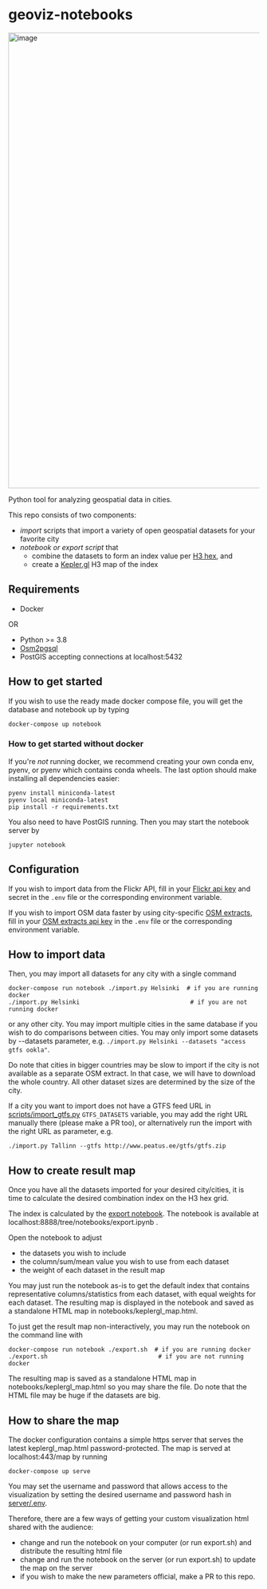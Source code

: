 # geoviz-notebooks
<img width="913" alt="image" src="https://user-images.githubusercontent.com/9367712/130978610-dc3a6a7c-ed78-47c4-b380-fcd1b354126c.png">

Python tool for analyzing geospatial data in cities.

This repo consists of two components:
- *import* scripts that import a variety of open geospatial datasets for your favorite city
- *notebook or export script* that
  - combine the datasets to form an index value per [H3 hex](https://github.com/uber/h3), and
  - create a [Kepler.gl](https://github.com/keplergl/kepler.gl) H3 map of the index

## Requirements

* Docker

OR

* Python >= 3.8
* [Osm2pgsql](https://osm2pgsql.org/doc/install.html)
* PostGIS accepting connections at localhost:5432

## How to get started

If you wish to use the ready made docker compose file, you will get the database and
notebook up by typing

```
docker-compose up notebook
```

### How to get started without docker

If you're *not* running docker, we recommend creating your own conda env, pyenv, or pyenv
which contains conda wheels. The last option should make installing all dependencies easier:

```
pyenv install miniconda-latest
pyenv local miniconda-latest
pip install -r requirements.txt
```

You also need to have PostGIS running. Then you may start the notebook server by

```
jupyter notebook
```

## Configuration

If you wish to import data from the Flickr API, fill in your
[Flickr api key](https://www.flickr.com/services/api/misc.api_keys.html) and secret
in the `.env` file or the corresponding environment variable.

If you wish to import OSM data faster by using city-specific
[OSM extracts](https://www.interline.io/osm/extracts/), fill in your
[OSM extracts api key](https://app.interline.io/products/osm_extracts/orders/new)
in the `.env` file or the corresponding environment variable.

## How to import data

Then, you may import all datasets for any city with a single command

```
docker-compose run notebook ./import.py Helsinki  # if you are running docker
./import.py Helsinki                               # if you are not running docker
```

or any other city. You may import multiple cities in the same database if you wish to do
comparisons between cities. You may only import some datasets by --datasets parameter, e.g.
`./import.py Helsinki --datasets "access gtfs ookla"`.

Do note that cities in bigger countries may be slow to import if the city is not available
as a separate OSM extract. In that case, we will have to download the whole country. All other
dataset sizes are determined by the size of the city.

If a city you want to import does not have a GTFS feed URL in [scripts/import_gtfs.py](scripts/import_gtfs.py)
`GTFS_DATASETS` variable, you may add the right URL manually there (please make a PR too), or
alternatively run the import with the right URL as parameter, e.g.

```
./import.py Tallinn --gtfs http://www.peatus.ee/gtfs/gtfs.zip
```

## How to create result map

Once you have all the datasets imported for your desired city/cities, it is time to calculate
the desired combination index on the H3 hex grid.

The index is calculated by the [export notebook](notebooks/export.ipynb). The notebook is
available at localhost:8888/tree/notebooks/export.ipynb .

Open the notebook to adjust
- the datasets you wish to include
- the column/sum/mean value you wish to use from each dataset
- the weight of each dataset in the result map

You may just run the notebook as-is to get the default index that contains representative
columns/statistics from each dataset, with equal weights for each dataset. The resulting map is displayed
in the notebook and saved as a standalone HTML map in notebooks/keplergl_map.html.

To just get the result map non-interactively, you may run the notebook on the command line with

```
docker-compose run notebook ./export.sh  # if you are running docker
./export.sh                               # if you are not running docker
```

The resulting map is saved as a standalone HTML map in notebooks/keplergl_map.html so you
may share the file. Do note that the HTML file may be huge if the datasets are big.


## How to share the map

The docker configuration contains a simple https server that serves the latest keplergl_map.html
password-protected. The map is served at localhost:443/map by running

```
docker-compose up serve
```

You may set the username and password that allows access to the visualization by setting the desired
username and password hash in [server/.env](server/.env).

Therefore, there are a few ways of getting your custom visualization html shared with the audience:
- change and run the notebook on your computer (or run export.sh) and distribute the resulting html file
- change and run the notebook on the server (or run export.sh) to update the map on the server
- if you wish to make the new parameters official, make a PR to this repo.
